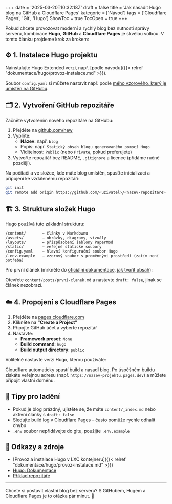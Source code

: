 +++
date = '2025-03-20T10:32:18Z'
draft = false
title = 'Jak nasadit Hugo blog na GitHub a Cloudflare Pages'
kategorie = ['Návod']
tags = ['Cloudflare Pages', 'Git', 'Hugo']
ShowToc = true
TocOpen = true
+++

Pokud chcete provozovat moderní a rychlý blog bez nutnosti správy serveru, kombinace **Hugo**, **GitHub** a **Cloudflare Pages** je skvělou volbou. V tomto článku projdeme krok za krokem:

## ⚙️ 1. Instalace Hugo projektu

Nainstalujte Hugo Extended verzi, např. [podle návodu]({{< relref "dokumentace/hugo/provoz-instalace.md" >}}).

Soubor `config.yaml` si můžete nastavit např. podle [mého vzorového, který je umístěn na GitHubu](https://github.com/ZiMi-lab/blog).

## 🗂️ 2. Vytvoření GitHub repozitáře

Začněte vytvořením nového repozitáře na GitHubu:

1. Přejděte na [github.com/new](https://github.com/new)
2. Vyplňte:
    - **Název**: např. `blog`
    - Popis: např. `Statický obsah blogu generovaného pomocí Hugo`
    - Viditelnost: `Public` (nebo `Private`, pokud preferujete)
3. Vytvořte repozitář bez README, `.gitignore` a licence (přidáme ručně později).

Na počítači a ve složce, kde máte blog umístěn, spusťte inicializaci a připojení ke vzdálenému repozitáři:
```bash
git init
git remote add origin https://github.com/<uzivatel>/<nazev-repozitare>.git
```

## 🏗️ 3. Struktura složek Hugo

Hugo používá tuto základní strukturu:
```
/content/       → články v Markdownu
/assets/        → obrázky, diagramy, vizuály
/layouts/       → přizpůsobení šablony PaperMod
/static/        → veřejné statické soubory
/config.yaml    → hlavní konfigurační soubor Hugo
/.env.example   → vzorový soubor s proměnnými prostředí (zatím není potřeba)
```

Pro první článek (mrkněte do [oficiální dokumentace, jak tvořit obsah](https://gohugo.io/documentation/)):

Otevřete `content/posts/prvni-clanek.md` a nastavte `draft: false`, jinak se článek nezobrazí.

## ☁️ 4. Propojení s Cloudflare Pages

1. Přejděte na [pages.cloudflare.com](https://pages.cloudflare.com/)
2. Klikněte na **"Create a Project"**
3. Připojte GitHub účet a vyberte repozitář
4. Nastavte:
    - **Framework preset**: `None`
    - **Build command**: `hugo`
    - **Build output directory**: `public`

Volitelně nastavte verzi Hugo, kterou používáte:

Cloudflare automaticky spustí build a nasadí blog. Po úspěšném buildu získáte veřejnou adresu (např. `https://nazev-projektu.pages.dev`) a můžete připojit vlastní doménu.

## 🧪 Tipy pro ladění

- Pokud je blog prázdný, ujistěte se, že máte `content/_index.md` nebo aktivní články s `draft: false`
- Sledujte build log v Cloudflare Pages – často pomůže rychle odhalit chybu
- `.env` soubor nepřidávejte do gitu, použijte `.env.example`

## 🔗 Odkazy a zdroje

- [Provoz a instalace Hugo v LXC kontejneru]({{< relref "dokumentace/hugo/provoz-instalace.md" >}})
- [Hugo: Dokumentace](https://gohugo.io/documentation/)
- [Příklad repozitáře](https://github.com/ZiMi-lab/blog)

---

Chcete si postavit vlastní blog bez serveru? S GitHubem, Hugem a Cloudflare Pages je to otázka pár minut. 📘
